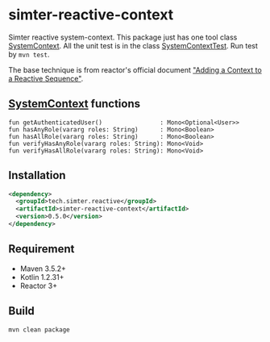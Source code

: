 # simter-reactive-context

Simter reactive system-context. This package just has one tool class [SystemContext]. 
All the unit test is in the class [SystemContextTest]. Run test by `mvn test`.

The base technique is from reactor's official document ["Adding a Context to a Reactive Sequence"].

## [SystemContext] functions

```
fun getAuthenticatedUser()                : Mono<Optional<User>>
fun hasAnyRole(vararg roles: String)      : Mono<Boolean>
fun hasAllRole(vararg roles: String)      : Mono<Boolean>
fun verifyHasAnyRole(vararg roles: String): Mono<Void>
fun verifyHasAllRole(vararg roles: String): Mono<Void>
```

## Installation

```xml
<dependency>
  <groupId>tech.simter.reactive</groupId>
  <artifactId>simter-reactive-context</artifactId>
  <version>0.5.0</version>
</dependency>
```

## Requirement

- Maven 3.5.2+
- Kotlin 1.2.31+
- Reactor 3+

## Build

```bash
mvn clean package
```

[SystemContext]: https://github.com/simter/simter-reactive-context/blob/master/src/main/kotlin/tech/simter/reactive/context/SystemContext.kt
[SystemContextTest]: https://github.com/simter/simter-reactive-context/blob/master/src/test/kotlin/tech/simter/reactive/context/SystemContextTest.kt
["Adding a Context to a Reactive Sequence"]: http://projectreactor.io/docs/core/release/reference/#context
